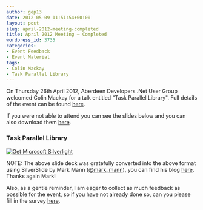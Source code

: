 ```yaml
---
author: gep13
date: 2012-05-09 11:51:54+00:00
layout: post
slug: april-2012-meeting-completed
title: April 2012 Meeting – Completed
wordpress_id: 3735
categories:
- Event Feedback
- Event Material
tags:
- Colin Mackay
- Task Parallel Library
---
```


On Thursday 26th April 2012, Aberdeen Developers .Net User Group welcomed Colin Mackay for a talk entitled "Task Parallel Library". Full details of the event can be found [here](http://adnuguk-apr2012.eventbrite.com/?ebtv=C).

If you were not able to attend you can see the slides below and you can also download them [here](http://www/aberdeendevelopers.co.uk/Uploads/Meetings/2012-04-26-Introduction-to-Parallelisation-Aberdeen.zip).

### Task Parallel Library

[ ![Get Microsoft Silverlight](http://go.microsoft.com/fwlink/?LinkId=161376) ](http://go.microsoft.com/fwlink/?LinkID=149156&v=4.0.50401.0)

NOTE: The above slide deck was gratefully converted into the above format using SilverSlide by Mark Mann ([@mark_mann](http://twitter.com/#!/@mark_mann)), you can find his blog [here](http://blog.mark-mann.co.uk/). Thanks again Mark!

Also, as a gentle reminder, I am eager to collect as much feedback as possible for the event, so if you have not already done so, can you please fill in the survey [here](http://www.surveymonkey.com/s/NHM2NXM).

